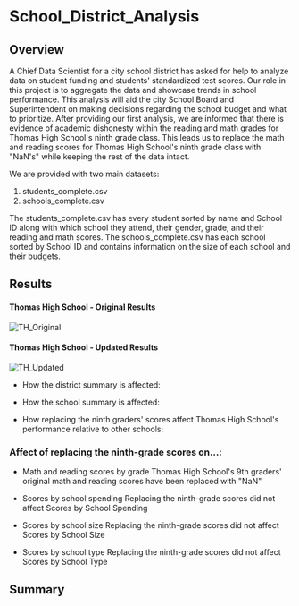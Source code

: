 # School_District_Analysis

## Overview
A Chief Data Scientist for a city school district has asked for help to analyze data on student funding and students' standardized test scores. Our role in this project is to aggregate the data and showcase trends in school performance. This analysis will aid the city School Board and Superintendent on making decisions regarding the school budget and what to prioritize.
After providing our first analysis, we are informed that there is evidence of academic dishonesty within the reading and math grades for Thomas High School's ninth grade class. This leads us to replace the math and reading scores for Thomas High School's ninth grade class with "NaN's" while keeping the rest of the data intact.

We are provided with two main datasets:
1. students_complete.csv
2. schools_complete.csv

The students_complete.csv has every student sorted by name and School ID along with which school they attend, their gender, grade, and their reading and math scores.
The schools_complete.csv has each school sorted by School ID and contains information on the size of each school and their budgets.

## Results
#### Thomas High School - Original Results
![TH_Original](https://user-images.githubusercontent.com/95504135/150717924-deeb029d-6263-4c10-aa41-d66a8fb102d3.png)
#### Thomas High School - Updated Results
![TH_Updated](https://user-images.githubusercontent.com/95504135/150717927-c77747e4-a076-4b10-8081-7fc2b92224ac.png)

* How the district summary is affected:

* How the school summary is affected:

* How replacing the ninth graders' scores affect Thomas High School's performance relative to other schools:

### Affect of replacing the ninth-grade scores on...:

* Math and reading scores by grade
Thomas High School's 9th graders' original math and reading scores have been replaced with "NaN"

* Scores by school spending
Replacing the ninth-grade scores did not affect Scores by School Spending 

* Scores by school size
Replacing the ninth-grade scores did not affect Scores by School Size

* Scores by school type
Replacing the ninth-grade scores did not affect Scores by School Type

## Summary
